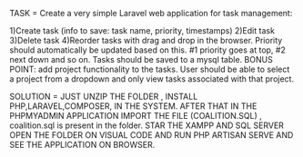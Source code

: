 TASK = 
Create a very simple Laravel web application for task management:

1)Create task (info to save: task name, priority, timestamps)
2)Edit task
3)Delete task
4)Reorder tasks with drag and drop in the browser. Priority should automatically be updated based on this. #1 priority goes at top, #2 next down and so on.
Tasks should be saved to a mysql table.
BONUS POINT: add project functionality to the tasks. User should be able to select a project from a dropdown and only view tasks associated with that project.



SOLUTION = JUST UNZIP THE FOLDER , INSTALL PHP,LARAVEL,COMPOSER, IN THE SYSTEM.
AFTER THAT IN THE PHPMYADMIN APPLICATION IMPORT THE FILE (COALITION.SQL) , coalition.sql is present in the folder. 
STAR THE XAMPP AND SQL SERVER
OPEN THE FOLDER ON VISUAL CODE AND RUN PHP ARTISAN SERVE AND SEE THE APPLICATION ON BROWSER.
